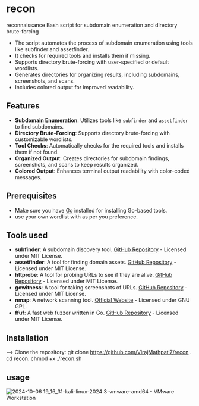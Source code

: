 # recon
reconnaissance Bash script for subdomain enumeration and directory brute-forcing

- The script automates the process of subdomain enumeration using tools like subfinder and assetfinder.
- It checks for required tools and installs them if missing.
- Supports directory brute-forcing with user-specified or default wordlists.
- Generates directories for organizing results, including subdomains, screenshots, and scans.
- Includes colored output for improved readability.

## Features

- **Subdomain Enumeration**: Utilizes tools like `subfinder` and `assetfinder` to find subdomains.
- **Directory Brute-Forcing**: Supports directory brute-forcing with customizable wordlists.
- **Tool Checks**: Automatically checks for the required tools and installs them if not found.
- **Organized Output**: Creates directories for subdomain findings, screenshots, and scans to keep results organized.
- **Colored Output**: Enhances terminal output readability with color-coded messages.

## Prerequisites
- Make sure you have [Go](https://golang.org/dl/) installed for installing Go-based tools.
- use your own wordlist with as per you preference.

## Tools used
- **subfinder**: A subdomain discovery tool. [GitHub Repository](https://github.com/projectdiscovery/subfinder) - Licensed under MIT License.
- **assetfinder**: A tool for finding domain assets. [GitHub Repository](https://github.com/tomnomnom/assetfinder) - Licensed under MIT License.
- **httprobe**: A tool for probing URLs to see if they are alive. [GitHub Repository](https://github.com/tomnomnom/httprobe) - Licensed under MIT License.
- **gowitness**: A tool for taking screenshots of URLs. [GitHub Repository](https://github.com/sensepost/gowitness) - Licensed under MIT License.
- **nmap**: A network scanning tool. [Official Website](https://nmap.org/) - Licensed under GNU GPL.
- **ffuf**: A fast web fuzzer written in Go. [GitHub Repository](https://github.com/ffuf/ffuf) - Licensed under MIT License.
  
## Installation 
--> Clone the repository:
    git clone <https://github.com/VirajMathpati7/recon> .
    cd recon.
    chmod +x ./recon.sh

## usage 
![2024-10-06 19_16_31-kali-linux-2024 3-vmware-amd64 - VMware Workstation](https://github.com/user-attachments/assets/f9c9e23c-c834-4d5f-a89a-317d6ce71d88)
